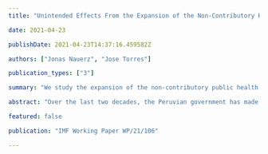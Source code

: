 ```yaml
---
title: "Unintended Effects From the Expansion of the Non-Contributory Health System in Peru"

date: 2021-04-23

publishDate: 2021-04-23T14:37:16.459582Z

authors: ["Jonas Nauerz", "Jose Torres"]

publication_types: ["3"]

summary: "We study the expansion of the non-contributory public health care system Seguro Integral de Salud in Peru using a general equilibrium heterogeneous agents model and find that overall welfare increases, but informality rises while tax revenues and output decrease."

abstract: "Over the last two decades, the Peruvian government has made great efforts to improve access to health care by significantly augmenting the coverage of the non-contributory public health care system Seguro Integral de Salud (SIS). This expansion has a positive impact on welfare and public health indicators, as it limits the risk of catastrophic health-related costs for previously uninsured individuals and allows for the appropriate treatment of illnesses. However, it also entails some unintended consequences for informality, tax revenues, and GDP, since a few formal agents are paying for a service that the majority of (informal) agents receive for free. In this paper, we use a general equilibrium model calibrated for Peru to simulate the expansion of SIS to quantify the unintended effects. We find that overall welfare increases, but informality rises by 2.7 percent, while tax revenues and output decrease by roughly 0.1 percent. Given the extent of the expansion in eligibility, the economic relevance of these results seems negligible. However, this occurs because the expansion of coverage was mostly funded by reducing the spending per-insured person. In fact, we find larger costs if public spending is increased to improve the quality of service given universal coverage."

featured: false

publication: "IMF Working Paper WP/21/106"

---
```

